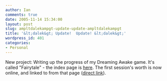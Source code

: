 ```yaml
---
author: Ian
comments: true
date: 2005-11-14 15:34:00
layout: post
slug: ampltdalekampgt-update-update-ampltdalekampgt
title: '&lt;dalek&gt; Update!  Update! &lt;dalek&gt;'
wordpress_id: 401
categories:
- Personal
---
```


New project:  Writing up the progress of my Dreaming Awake game.  It's called "Fairytale" - the index page is <a href="http://www.marmablue.co.uk/index.php?title=Fairytale">here</a>.  The first session's worth is now online, and linked to from that page (<a href="http://www.marmablue.co.uk/index.php?title=Fairytale,_Session_One:_%22Once_Upon_A_Time%22">direct link</a>).  


